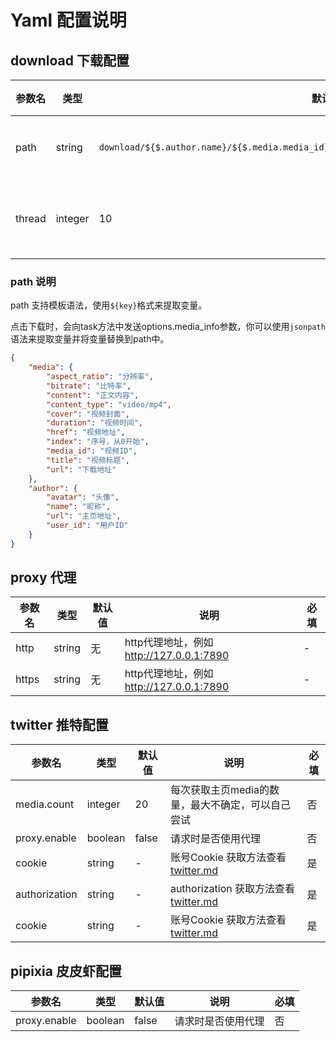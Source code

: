 # Yaml 配置说明

## download 下载配置

| 参数名    | 类型      | 默认值                                                                                         | 说明                                 | 必填 |
|--------|---------|---------------------------------------------------------------------------------------------|------------------------------------|----|
| path  | string  | `download/${$.author.name}/${$.media.media_id}/${$.media.title}_${$.media.index}.${suffix}` | 下载路径 | 是  |
| thread | integer | 10                                                                                          | 下载线程数                              | 是  |

### path 说明

path 支持模板语法，使用`${key}`格式来提取变量。

点击下载时，会向task方法中发送options.media_info参数，你可以使用`jsonpath`语法来提取变量并将变量替换到path中。

```json
{
    "media": {
        "aspect_ratio": "分辨率",
        "bitrate": "比特率",
        "content": "正文内容",
        "content_type": "video/mp4",
        "cover": "视频封面",
        "duration": "视频时间",
        "href": "视频地址",
        "index": "序号，从0开始",
        "media_id": "视频ID",
        "title": "视频标题",
        "url": "下载地址"
    },
    "author": {
        "avatar": "头像",
        "name": "昵称",
        "url": "主页地址",
        "user_id": "用户ID"
    }
}
```






## proxy 代理

| 参数名    | 类型     | 默认值 | 说明                                | 必填 |
|--------|--------|------|-----------------------------------|---|
| http  | string | 无 | http代理地址，例如 http://127.0.0.1:7890 | -  |
| https | string | 无 | http代理地址，例如 http://127.0.0.1:7890 | -  |

## twitter 推特配置

| 参数名          | 类型      | 默认值   | 说明                                         | 必填 |
|--------------|---------|-------|--------------------------------------------|----|
| media.count  | integer | 20    | 每次获取主页media的数量，最大不确定，可以自己尝试                | 否  |
| proxy.enable | boolean | false | 请求时是否使用代理                                  | 否  |
| cookie | string  | -     | 账号Cookie  获取方法查看[twitter.md](/wiki/twitter.md)     | 是  |
| authorization | string  | -     | authorization 获取方法查看[twitter.md](/wiki/twitter.md) | 是  |
| cookie | string  | -     | 账号Cookie 获取方法查看[twitter.md](/wiki/twitter.md) | 是  |

## pipixia 皮皮虾配置

| 参数名          | 类型      | 默认值   | 说明                                         | 必填 |
|--------------|---------|-------|--------------------------------------------|----|
| proxy.enable | boolean | false | 请求时是否使用代理                                  | 否  |

